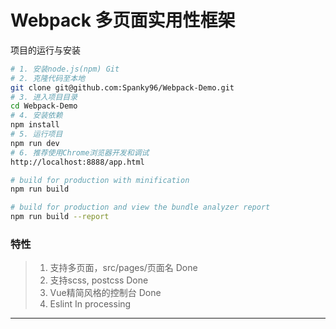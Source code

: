 # Webpack 多页面实用性框架
项目的运行与安装
``` bash
# 1. 安装node.js(npm) Git
# 2. 克隆代码至本地
git clone git@github.com:Spanky96/Webpack-Demo.git
# 3. 进入项目目录
cd Webpack-Demo
# 4. 安装依赖
npm install
# 5. 运行项目
npm run dev
# 6. 推荐使用Chrome浏览器开发和调试
http://localhost:8888/app.html

# build for production with minification
npm run build

# build for production and view the bundle analyzer report
npm run build --report

```

### 特性

> 1. 支持多页面，src/pages/页面名   Done
> 2. 支持scss, postcss            Done
> 3. Vue精简风格的控制台           Done
> 4. Eslint                      In processing
-----